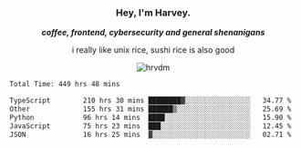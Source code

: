 <div align="center">
    <h3> Hey, I'm Harvey.</h3>
    <p><i><b>coffee, frontend, cybersecurity and general shenanigans</b></i></p>
    <p>i really like unix rice, sushi rice is also good</p>
</div>

<p align="center">  <img src="https://komarev.com/ghpvc/?username=hrvdm&label=Views&color=252733&style=for-the-badge" alt="hrvdm" /> </p>

<!--START_SECTION:waka-->

```txt
Total Time: 449 hrs 48 mins

TypeScript        210 hrs 30 mins ████████▓░░░░░░░░░░░░░░░░   34.77 %
Other             155 hrs 31 mins ██████▒░░░░░░░░░░░░░░░░░░   25.69 %
Python            96 hrs 14 mins  ████░░░░░░░░░░░░░░░░░░░░░   15.90 %
JavaScript        75 hrs 23 mins  ███░░░░░░░░░░░░░░░░░░░░░░   12.45 %
JSON              16 hrs 25 mins  ▓░░░░░░░░░░░░░░░░░░░░░░░░   02.71 %
```

<!--END_SECTION:waka-->
